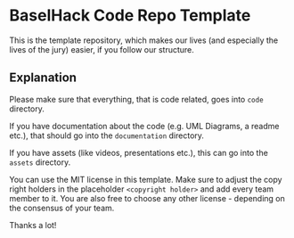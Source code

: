 # BaselHack Code Repo Template

This is the template repository, which makes our lives (and especially the lives of the jury) easier,
if you follow our structure.

## Explanation

Please make sure that everything, that is code related, goes into `code` directory.

If you have documentation about the code (e.g. UML Diagrams, a readme etc.), that should go into the `documentation` directory.

If you have assets (like videos, presentations etc.), this can go into the `assets` directory.

You can use the MIT license in this template. Make sure to adjust the copy right holders in the placeholder `<copyright holder>` and add every team member to it.
You are also free to choose any other license - depending on the consensus of your team.

Thanks a lot!
